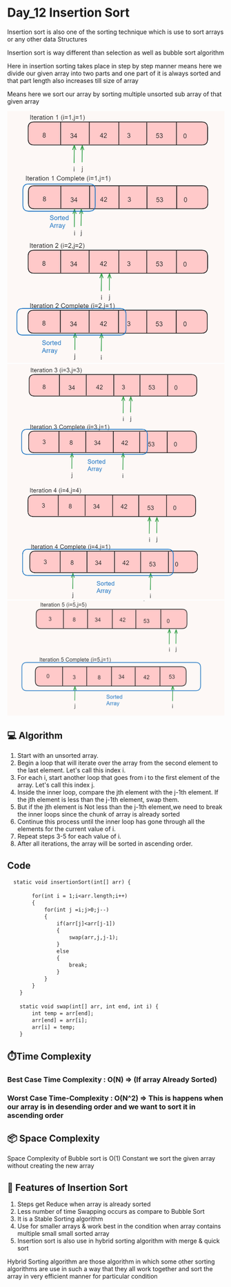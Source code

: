 # Day_12 Insertion Sort

<p>Insertion sort is also one of the sorting technique which is use to sort arrays or any other data Structures</p>

<p>Insertion sort is way different than selection as well as bubble sort algorithm</p>

<p>Here in insertion sorting takes place in step by step manner means here we divide our given array into two parts and one part of it is always sorted and that part length also increases till size of array</p>

<p>Means here we sort our array by sorting multiple unsorted sub array of that given array</p>

![Alt text](image-99.png)
![Alt text](image-100.png)
![Alt text](image-101.png)

<h2> 💻 Algorithm</h2>
<ol>
<li>Start with an unsorted array.</li>
<li>Begin a loop that will iterate over the array from the second element to the last element. Let's call this index i.</li>
<li>For each i, start another loop that goes from i to the first element of the array. Let's call this index j.</li>
<li>Inside the inner loop, compare the jth element with the j-1th element. If the jth element is less than the j-1th element, swap them.</li>
<li>But if the jth element is Not less than the j-1th element,we need to break the inner loops since the chunk of array is already sorted</li>
<li>Continue this process until the inner loop has gone through all the elements for the current value of i.</li>
<li>Repeat steps 3-5 for each value of i.</li>
<li>After all iterations, the array will be sorted in ascending order.</li>
</ol>


<h2> Code </h2>

```
  static void insertionSort(int[] arr) {

        for(int i = 1;i<arr.length;i++)
        {
            for(int j =i;j>0;j--)
            {
                if(arr[j]<arr[j-1])
                {
                    swap(arr,j,j-1);
                }
                else
                {
                    break;
                }
            }
        }
    }

    static void swap(int[] arr, int end, int i) {
        int temp = arr[end];
        arr[end] = arr[i];
        arr[i] = temp;
    }
```

<h2> ⏱️Time Complexity</h2>
<h3>Best Case Time Complexity : O(N) => (If array Already Sorted)</h3>

<h3>Worst Case Time-Complexity : O(N^2) => This is happens when our array is in desending order and we want to sort it in ascending order</h3>


<h2>📦 Space Complexity</h2>
<p>Space Complexity of Bubble sort is O(1) Constant we sort the given array without creating the new array</p>

<h2> 🌟 Features of Insertion Sort</h2>
<ol>
<li> Steps get Reduce when array is already sorted </li>
<li> Less number of time Swapping occurs as compare to Bubble Sort</li>
<li> It is a Stable Sorting algorithm</li>
<li> Use for smaller arrays & work best in the condition when array contains multiple small small sorted array</li>
<li> Insertion sort is also use in hybrid sorting algorithm with merge & quick sort</li>

</ol>
<p> Hybrid Sorting algorithm are those algorithm in which some other sorting algorithms are use in such a way that they all work together and sort the array in very efficient manner for particular condition</p>


